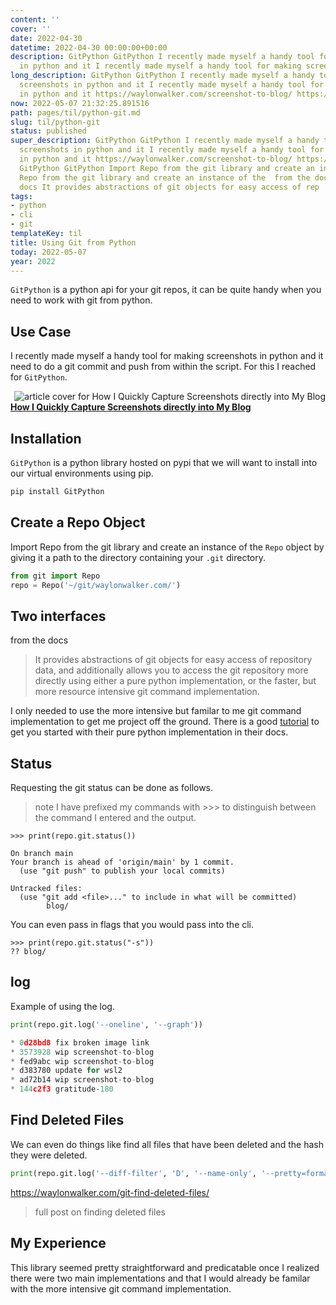 ```yaml
---
content: ''
cover: ''
date: 2022-04-30
datetime: 2022-04-30 00:00:00+00:00
description: GitPython GitPython I recently made myself a handy tool for making screenshots
  in python and it I recently made myself a handy tool for making screenshots in py
long_description: GitPython GitPython I recently made myself a handy tool for making
  screenshots in python and it I recently made myself a handy tool for making screenshots
  in python and it https://waylonwalker.com/screenshot-to-blog/ https://waylonwalker.com/screensh
now: 2022-05-07 21:32:25.891516
path: pages/til/python-git.md
slug: til/python-git
status: published
super_description: GitPython GitPython I recently made myself a handy tool for making
  screenshots in python and it I recently made myself a handy tool for making screenshots
  in python and it https://waylonwalker.com/screenshot-to-blog/ https://waylonwalker.com/screenshot-to-blog/
  GitPython GitPython Import Repo from the git library and create an instance of the  Import
  Repo from the git library and create an instance of the  from the docs from the
  docs It provides abstractions of git objects for easy access of rep
tags:
- python
- cli
- git
templateKey: til
title: Using Git from Python
today: 2022-05-07
year: 2022
---
```


`GitPython` is a python api for your git repos, it can be quite handy when you
need to work with git from python.

## Use Case

I recently made myself a handy tool for making screenshots in python and it
need to do a git commit and push from within the script.  For this I reached
for `GitPython`.


  <div class="onelinelink-wrapper">
      <a class="onelinelink" href="https://waylonwalker.com/screenshot-to-blog/">
          <img style="float: right;" align='right' src="https://images.waylonwalker.com/screenshot-to-blog-og_250x140.png" alt="article cover for 
 How I Quickly Capture Screenshots directly into My Blog
"/>
          <p><strong>
 How I Quickly Capture Screenshots directly into My Blog
</strong></p>
      </a>
  </div>


## Installation

`GitPython` is a python library hosted on pypi that we will want to install
into our virtual environments using pip.

``` python
pip install GitPython
```

## Create a Repo Object

Import Repo from the git library and create an instance of the `Repo` object by
giving it a path to the directory containing your `.git` directory.

``` python
from git import Repo
repo = Repo('~/git/waylonwalker.com/')
```

## Two interfaces

from the docs

> It provides abstractions of git objects for easy access of repository data,
> and additionally allows you to access the git repository more directly using
> either a pure python implementation, or the faster, but more resource
> intensive git command implementation.

I only needed to use the more intensive but familar to me git command
implementation to get me project off the ground.  There is a good
[tutorial](https://gitpython.readthedocs.io/en/stable/tutorial.html#tutorial-label)
to get you started with their pure python implementation in their docs.

## Status

Requesting the git status can be done as follows.

> note I have prefixed my commands with >>> to distinguish between the command
> I entered and the output.

```
>>> print(repo.git.status())

On branch main
Your branch is ahead of 'origin/main' by 1 commit.
  (use "git push" to publish your local commits)

Untracked files:
  (use "git add <file>..." to include in what will be committed)
        blog/
```

You can even pass in flags that you would pass into the cli.

```
>>> print(repo.git.status("-s"))
?? blog/
```

## log

Example of using the log.

``` python
print(repo.git.log('--oneline', '--graph'))

* 0d28bd8 fix broken image link
* 3573928 wip screenshot-to-blog
* fed9abc wip screenshot-to-blog
* d383780 update for wsl2
* ad72b14 wip screenshot-to-blog
* 144c2f3 gratitude-180
```

## Find Deleted Files

We can even do things like find all files that have been deleted and the hash
they were deleted.

``` python
print(repo.git.log('--diff-filter', 'D', '--name-only', '--pretty=format:"%h"'))
```

https://waylonwalker.com/git-find-deleted-files/

> full post on finding deleted files

## My Experience

This library seemed pretty straightforward and predicatable once I realized
there were two main implementations and that I would already be familar with
the more intensive git command implementation.